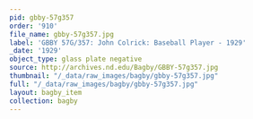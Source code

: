 ```yaml
---
pid: gbby-57g357
order: '910'
file_name: gbby-57g357.jpg
label: 'GBBY 57G/357: John Colrick: Baseball Player - 1929'
_date: '1929'
object_type: glass plate negative
source: http://archives.nd.edu/Bagby/GBBY-57g357.jpg
thumbnail: "/_data/raw_images/bagby/gbby-57g357.jpg"
full: "/_data/raw_images/bagby/gbby-57g357.jpg"
layout: bagby_item
collection: bagby
---
```

